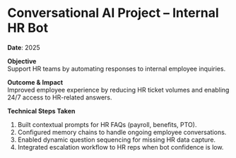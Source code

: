# Conversational AI Project – Internal HR Bot

**Date**: 2025  

**Objective**  
Support HR teams by automating responses to internal employee inquiries.  

**Outcome & Impact**  
Improved employee experience by reducing HR ticket volumes and enabling 24/7 access to HR-related answers.  

**Technical Steps Taken**  
1. Built contextual prompts for HR FAQs (payroll, benefits, PTO).  
2. Configured memory chains to handle ongoing employee conversations.  
3. Enabled dynamic question sequencing for missing HR data capture.  
4. Integrated escalation workflow to HR reps when bot confidence is low.  
